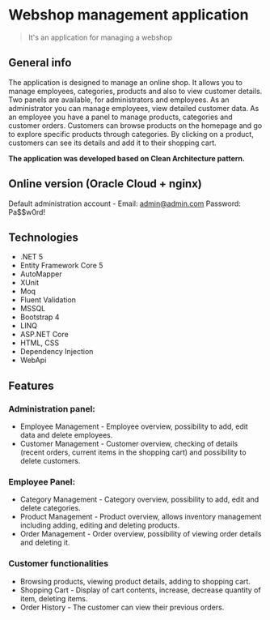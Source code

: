 # Webshop management application
> It's an application for managing a webshop

## General info
The application is designed to manage an online shop. It allows you to manage employees, categories, products and also to view customer details. Two panels are available, for administrators and employees. As an administrator you can manage employees, view detailed customer data. As an employee you have a panel to manage products, categories and customer orders. Customers can browse products on the homepage and go to explore specific products through categories. By clicking on a product, customers can see its details and add it to their shopping cart.

**The application was developed based on Clean Architecture pattern.**

## Online version (Oracle Cloud + nginx)
Default administration account -
Email: admin@admin.com Password: Pa$$w0rd!

## Technologies
* .NET 5
* Entity Framework Core 5
* AutoMapper
* XUnit
* Moq
* Fluent Validation
* MSSQL
* Bootstrap 4
* LINQ
* ASP.NET Core
* HTML, CSS
* Dependency Injection
* WebApi

## Features
### Administration panel:
* Employee Management - Employee overview, possibility to add, edit data and delete employees.
* Customer Management - Customer overview, checking of details (recent orders, current items in the shopping cart) and possibility to delete customers.
### Employee Panel:
* Category Management - Category overview, possibility to add, edit and delete categories.
* Product Management - Product overview, allows inventory management including adding, editing and deleting products.
* Order Management - Order overview, possibility of viewing order details and deleting it.
### Customer functionalities
* Browsing products, viewing product details, adding to shopping cart.
* Shopping Cart - Display of cart contents, increase, decrease quantity of item, deleting items.
* Order History - The customer can view their previous orders.
